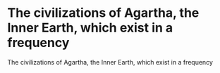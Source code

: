 # The civilizations of Agartha, the Inner Earth, which exist in a frequency

The civilizations of Agartha, the Inner Earth, which exist in a frequency